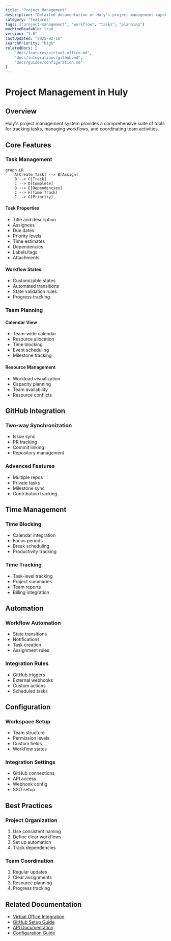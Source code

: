 ```yaml
---
title: "Project Management"
description: "Detailed documentation of Huly's project management capabilities"
category: "features"
tags: ["project-management", "workflow", "tasks", "planning"]
machineReadable: true
version: "1.0"
lastUpdated: "2025-02-16"
searchPriority: "high"
relatedDocs: [
    "docs/features/virtual-office.md",
    "docs/integrations/github.md",
    "docs/guides/configuration.md"
]
---
```


# Project Management in Huly

## Overview

Huly's project management system provides a comprehensive suite of tools for tracking tasks, managing workflows, and coordinating team activities.

## Core Features

### Task Management
```mermaid
graph LR
    A[Create Task] --> B[Assign]
    B --> C[Track]
    C --> D[Complete]
    B --> E[Dependencies]
    C --> F[Time Track]
    C --> G[Priority]
```

#### Task Properties
- Title and description
- Assignees
- Due dates
- Priority levels
- Time estimates
- Dependencies
- Labels/tags
- Attachments

#### Workflow States
- Customizable states
- Automated transitions
- State validation rules
- Progress tracking

### Team Planning

#### Calendar View
- Team-wide calendar
- Resource allocation
- Time blocking
- Event scheduling
- Milestone tracking

#### Resource Management
- Workload visualization
- Capacity planning
- Team availability
- Resource conflicts

## GitHub Integration

### Two-way Synchronization
- Issue sync
- PR tracking
- Commit linking
- Repository management

### Advanced Features
- Multiple repos
- Private tasks
- Milestone sync
- Contribution tracking

## Time Management

### Time Blocking
- Calendar integration
- Focus periods
- Break scheduling
- Productivity tracking

### Time Tracking
- Task-level tracking
- Project summaries
- Team reports
- Billing integration

## Automation

### Workflow Automation
- State transitions
- Notifications
- Task creation
- Assignment rules

### Integration Rules
- GitHub triggers
- External webhooks
- Custom actions
- Scheduled tasks

## Configuration

### Workspace Setup
- Team structure
- Permission levels
- Custom fields
- Workflow states

### Integration Settings
- GitHub connections
- API access
- Webhook config
- SSO setup

## Best Practices

### Project Organization
1. Use consistent naming
2. Define clear workflows
3. Set up automation
4. Track dependencies

### Team Coordination
1. Regular updates
2. Clear assignments
3. Resource planning
4. Progress tracking

## Related Documentation
- [Virtual Office Integration](virtual-office.md)
- [GitHub Setup Guide](../integrations/github.md)
- [API Documentation](../api/reference.md)
- [Configuration Guide](../guides/configuration.md)
